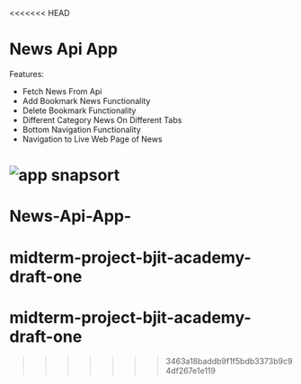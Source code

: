 <<<<<<< HEAD
# News Api App

Features:
* Fetch News From Api
* Add Bookmark News Functionality
* Delete Bookmark Functionality
* Different Category News On Different Tabs
* Bottom Navigation Functionality
* Navigation to Live Web Page of News

![app snapsort](./Screenshots/Google%20Pixel%204%20XL%20Presentation.png)
=======
# News-Api-App-
# midterm-project-bjit-academy-draft-one
# midterm-project-bjit-academy-draft-one
>>>>>>> 3463a18baddb9f1f5bdb3373b9c94df267e1e119
